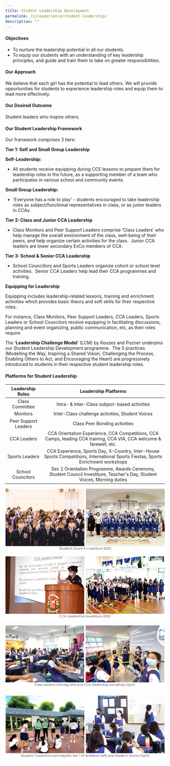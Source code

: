 ```yaml
---
title: Student Leadership Development
permalink: /sjcexperience/student-leadership/
description: ""
---
```



#### **Objectives**


*   To nurture the leadership potential in all our students.
*   To equip our students with an understanding of key leadership principles, and guide and train them to take on greater responsibilities.

#### **Our Approach**


We believe that each girl has the potential to lead others. We will provide opportunities for students to experience leadership roles and equip them to lead more effectively. 

#### **Our Desired Outcome**


Student leaders who inspire others.

#### **Our Student Leadership Framework**


Our framework comprises 3 tiers:

**Tier 1: Self and Small Group Leadership**

**Self-Leadership:** 

*   All students receive equipping during CCE lessons to prepare them for leadership roles in the future, as a supporting member of a team who participates in various school and community events.

**Small Group Leadership:**

*   'Everyone has a role to play' - students encouraged to take leadership roles as subject/functional representatives in class, or as junior leaders in CCAs.

  

**Tier 2: Class and Junior CCA Leadership**

*   Class Monitors and Peer Support Leaders comprise ‘Class Leaders’ who help manage the overall environment of the class, well-being of their peers, and help organize certain activities for the class.  Junior CCA leaders are lower secondary ExCo members of CCA.

**Tier 3: School & Senior CCA Leadership**

*   School Councillors and Sports Leaders organize cohort or school level activities.  Senior CCA Leaders help lead their CCA programmes and training.  

**Equipping for Leadership**

Equipping includes leadership-related lessons, training and enrichment activities which provides basic theory and soft skills for their respective roles.

For instance, Class Monitors, Peer Support Leaders, CCA Leaders, Sports Leaders or School Councilors receive equipping in facilitating discussions, planning and event organizing, public communication, etc, as their roles require.

The ‘**Leadership Challenge Model**’ (LCM) by Kouzes and Pozner underpins our Student Leadership Development programme.  The 5 practices (Modelling the Way, Inspiring a Shared Vision, Challenging the Process, Enabling Others to Act, and Encouraging the Heart) are progressively introduced to students in their respective student leadership roles. 

#### **Platforms for Student Leadership**


|   Leadership Roles   |                                                        Leadership Platforms                                                        |
|:--------------------:|:----------------------------------------------------------------------------------------------------------------------------------:|
| Class Committee      | Intra- & Inter-Class subject-based activities                                                                                      |
| Monitors             | Inter-Class challenge activities, Student Voices                                                                                   |
| Peer Support Leaders | Class Peer Bonding activities                                                                                                      |
| CCA Leaders          | CCA Orientation Experience, CCA Competitions, CCA Camps, leading CCA training, CCA VIA, CCA welcome & farewell, etc.               |
| Sports Leaders       | CCA Experience, Sports Day, X-Country, Inter-House Sports Competitions, International Sports Fiestas, Sports Enrichment workshops  |
|  School Councilors   | Sec 1 Orientation Programme, Awards Ceremony, Student Council Investiture, Teacher's Day, Student Voices, Morning duties           |
  
  

![](/images/Student%20Development/Student%20Leadership%20Development/S1.png)

![](/images/Student%20Development/Student%20Leadership%20Development/S2.png)

![](/images/Student%20Development/Student%20Leadership%20Development/S3.png)

![](/images/Student%20Development/Student%20Leadership%20Development/S4.png)